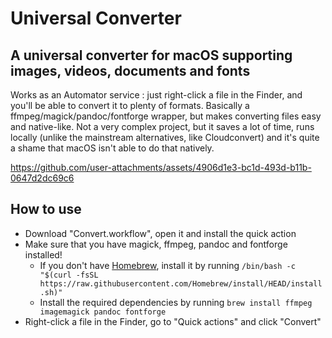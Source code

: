 # Universal Converter
## A universal converter for macOS supporting images, videos, documents and fonts

Works as an Automator service : just right-click a file in the Finder, and you'll be able to convert it to plenty of formats. Basically a ffmpeg/magick/pandoc/fontforge wrapper, but makes converting files easy and native-like. Not a very complex project, but it saves a lot of time, runs locally (unlike the mainstream alternatives, like Cloudconvert) and it's quite a shame that macOS isn't able to do that natively.

https://github.com/user-attachments/assets/4906d1e3-bc1d-493d-b11b-0647d2dc69c6

## How to use
- Download "Convert.workflow", open it and install the quick action
- Make sure that you have magick, ffmpeg, pandoc and fontforge installed!
  - If you don't have [Homebrew](https://www.brew.sh), install it by running `/bin/bash -c "$(curl -fsSL https://raw.githubusercontent.com/Homebrew/install/HEAD/install.sh)"`
  - Install the required dependencies by running `brew install ffmpeg imagemagick pandoc fontforge`
- Right-click a file in the Finder, go to "Quick actions" and click "Convert"
